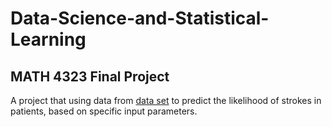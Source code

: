 # Data-Science-and-Statistical-Learning
## MATH 4323 Final Project
A project that using data from [data set](https://www.kaggle.com/datasets/fedesoriano/stroke-prediction-dataset) to predict the
likelihood of strokes in patients, based on specific input parameters.
